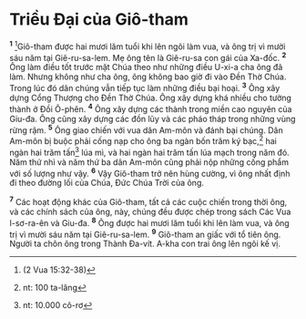 # Triều Ðại của Giô-tham
<sup><b>1</b></sup> [^1*]Giô-tham được hai mươi lăm tuổi khi lên ngôi làm vua, và ông trị vì mười sáu năm tại Giê-ru-sa-lem. Mẹ ông tên là Giê-ru-sa con gái của Xa-đốc. <sup><b>2</b></sup> Ông làm điều tốt trước mặt Chúa theo như những điều U-xi-a cha ông đã làm. Nhưng không như cha ông, ông không bao giờ đi vào Ðền Thờ Chúa. Trong lúc đó dân chúng vẫn tiếp tục làm những điều bại hoại. <sup><b>3</b></sup> Ông xây dựng Cổng Thượng cho Ðền Thờ Chúa. Ông xây dựng khá nhiều cho tường thành ở Ðồi Ô-phên. <sup><b>4</b></sup> Ông xây dựng các thành trong miền cao nguyên của Giu-đa. Ông cũng xây dựng các đồn lũy và các pháo tháp trong những vùng rừng rậm. <sup><b>5</b></sup> Ông giao chiến với vua dân Am-môn và đánh bại chúng. Dân Am-môn bị buộc phải cống nạp cho ông ba ngàn bốn trăm ký bạc,[^1] hai ngàn hai trăm tấn[^2] lúa mì, và hai ngàn hai trăm tấn lúa mạch trong năm đó. Năm thứ nhì và năm thứ ba dân Am-môn cũng phải nộp những cống phẩm với số lượng như vậy. <sup><b>6</b></sup> Vậy Giô-tham trở nên hùng cường, vì ông nhất định đi theo đường lối của Chúa, Ðức Chúa Trời của ông.

<sup><b>7</b></sup> Các hoạt động khác của Giô-tham, tất cả các cuộc chiến trong thời ông, và các chính sách của ông, này, chúng đều được chép trong sách Các Vua I-sơ-ra-ên và Giu-đa. <sup><b>8</b></sup> Ông được hai mươi lăm tuổi khi lên làm vua, và ông trị vì mười sáu năm tại Giê-ru-sa-lem. <sup><b>9</b></sup> Giô-tham an giấc với tổ tiên ông. Người ta chôn ông trong Thành Ða-vít. A-kha con trai ông lên ngôi kế vị.

[^1]: nt: 100 ta-lâng
[^2]: nt: 10.000 cô-rơ
[^1*]: (2 Vua 15:32-38)